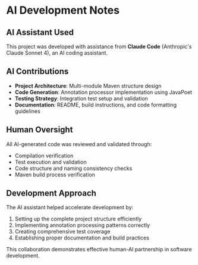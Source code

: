 # AI Development Notes

## AI Assistant Used

This project was developed with assistance from **Claude Code** (Anthropic's Claude Sonnet 4), an AI coding assistant.

## AI Contributions

- **Project Architecture**: Multi-module Maven structure design
- **Code Generation**: Annotation processor implementation using JavaPoet
- **Testing Strategy**: Integration test setup and validation
- **Documentation**: README, build instructions, and code formatting guidelines

## Human Oversight

All AI-generated code was reviewed and validated through:
- Compilation verification
- Test execution and validation
- Code structure and naming consistency checks
- Maven build process verification

## Development Approach

The AI assistant helped accelerate development by:
1. Setting up the complete project structure efficiently
2. Implementing annotation processing patterns correctly
3. Creating comprehensive test coverage
4. Establishing proper documentation and build practices

This collaboration demonstrates effective human-AI partnership in software development.